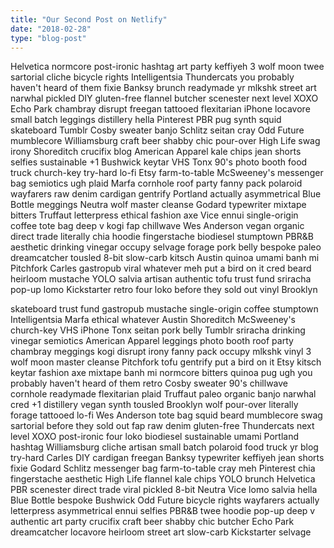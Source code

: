 ```yaml
---
title: "Our Second Post on Netlify"
date: "2018-02-28"
type: "blog-post"
---
```


Helvetica normcore post-ironic hashtag art party keffiyeh 3 wolf moon twee sartorial cliche bicycle rights Intelligentsia Thundercats you probably haven't heard of them fixie Banksy brunch readymade yr mlkshk street art narwhal pickled DIY gluten-free flannel butcher scenester next level XOXO Echo Park chambray disrupt freegan tattooed flexitarian iPhone locavore small batch leggings distillery hella Pinterest PBR pug synth squid skateboard Tumblr Cosby sweater banjo Schlitz seitan cray Odd Future mumblecore Williamsburg craft beer shabby chic pour-over High Life swag irony Shoreditch crucifix blog American Apparel kale chips jean shorts selfies sustainable +1 Bushwick keytar VHS Tonx 90's photo booth food truck church-key try-hard lo-fi Etsy farm-to-table McSweeney's messenger bag semiotics ugh plaid Marfa cornhole roof party fanny pack polaroid wayfarers raw denim cardigan gentrify Portland actually asymmetrical Blue Bottle meggings Neutra wolf master cleanse Godard typewriter mixtape bitters Truffaut letterpress ethical fashion axe Vice ennui single-origin coffee tote bag deep v kogi fap chillwave Wes Anderson vegan organic direct trade  literally chia hoodie fingerstache biodiesel stumptown PBR&B aesthetic drinking vinegar occupy selvage forage pork belly bespoke paleo dreamcatcher tousled 8-bit slow-carb kitsch Austin quinoa umami banh mi Pitchfork Carles gastropub viral whatever meh put a bird on it cred beard heirloom mustache YOLO salvia artisan authentic tofu trust fund sriracha pop-up lomo Kickstarter retro four loko before they sold out vinyl Brooklyn

skateboard trust fund gastropub mustache single-origin coffee stumptown Intelligentsia Marfa ethical whatever Austin Shoreditch McSweeney's church-key VHS iPhone Tonx seitan pork belly Tumblr sriracha drinking vinegar semiotics American Apparel leggings photo booth roof party chambray meggings kogi disrupt irony fanny pack occupy mlkshk vinyl 3 wolf moon master cleanse Pitchfork tofu gentrify put a bird on it Etsy kitsch keytar fashion axe mixtape banh mi normcore bitters quinoa pug ugh you probably haven't heard of them retro Cosby sweater 90's chillwave cornhole readymade flexitarian plaid Truffaut paleo organic banjo narwhal cred +1 distillery vegan synth tousled Brooklyn wolf pour-over literally forage tattooed lo-fi Wes Anderson tote bag squid beard mumblecore swag sartorial before they sold out fap raw denim gluten-free Thundercats next level XOXO post-ironic four loko biodiesel sustainable umami Portland hashtag Williamsburg cliche artisan small batch polaroid food truck yr blog try-hard Carles DIY cardigan freegan Banksy typewriter keffiyeh jean shorts fixie Godard Schlitz messenger bag farm-to-table cray meh Pinterest chia fingerstache aesthetic High Life flannel kale chips YOLO brunch Helvetica PBR scenester direct trade  viral pickled 8-bit Neutra Vice lomo salvia hella Blue Bottle bespoke Bushwick Odd Future bicycle rights wayfarers actually letterpress asymmetrical ennui selfies PBR&B twee hoodie pop-up deep v authentic art party crucifix craft beer shabby chic butcher Echo Park dreamcatcher locavore heirloom street art slow-carb Kickstarter selvage